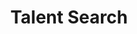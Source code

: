 ---
title : "Talent Search"
layout: "career"
description: "With talent and perseverance, all things are attainable"


######### about ###############
about:
  enable : true
  title : "Who we're looking for"
  content : "Musician, Rapper, Singer, Producer , and Artist of all kinds."
  video_thumb : "images/talent.jpg"
  video_id : "qCKmp_DdkpY"


########### Gallery ##########
#gallery:
#  enable : true
#  images:
#  - "images/gallery/gallery-01.png"
#  - "images/gallery/gallery-02.png"
#  - "images/gallery/gallery-03.png"


########### benefits ##########
funfacts:
  enable : true
  title : "Artists enter the Talent Search gets to"
  funfacts_item:
  - name : "1"
    icon : "fa-bicycle"
    content : "something"
    
  - name : "2"
    icon : "fa-bell-o"
    content : "something"
    
  - name : "3"
    icon : "fa-microchip"
    content : "something"
    
  - name : "4"
    icon : "fa-plug"
    content : "something"
    
########### Career ############
career:
  enable : true
  title : "Types"
  job_item:
  - name : "Singer"
    location : "Calgary, Canada"
    form_action : "#"
    about : "who sings"
    experiences:
    - "1"
    - "2"
    - "3"
    - "4"
    
  - name : "Rapper"
    location : "Calgary, Canada"
    form_action : "#"
    about : "who raps"
    experiences:
    - "1"
    - "2"
    - "3"
    - "4"


  - name : "Producer"
    location : "Calgary, Canada"
    form_action : "#"
    about : "who produces"
    experiences:
    - "1"
    - "2"
    - "3"
    - "4"

---